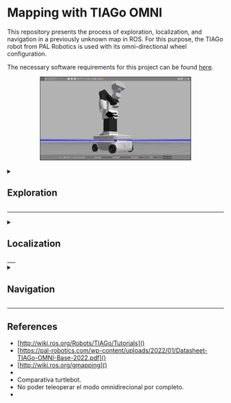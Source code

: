 # Mapping with TIAGo OMNI

This repository presents the process of exploration, localization, and navigation in a previously unknown map in ROS. For this purpose, the TIAGo robot from PAL Robotics is used with its omni-directional wheel configuration.

The necessary software requirements for this project can be found [here](https://github.com/crisarenas/Mapping-TIAGo/blob/main/Software_Requirements.md).


<p align="center">
<img src="Images/Tiago_omni.jpg" alt="TIAGo Robot" width="70%">
</p>






<details>
<summary><h2>Exploration</h2></summary>
The goal of exploration is to contruct a complete map of the environment.

Exploring an unknown environment requires mapping and modeling the environment, and at the same time localizing the robot within it. This process implies using SLAM techniques (Simultaneous Localization and Mapping) along with exploration and planning algorithms. 

The sensors that TIAGo uses to scan the environment are **two LIDARs (SICK TiM561)**, and the ROS package used for this is known as GMapping. GMapping updates the map in real-time as the sensors collect data.

First, open a terminal and navigate to the TIAGo workspace. Then, run the following command to add the packages in the TIAGo project to the ROS system's package path. The command should be executed every time a new terminal window is opened within the workspace. 

```
source ./devel/setup.bash
```

To launch the Gazebo TIAGo simulation with the omni base configuration, run the following command in a terminal. This launch file will open RViz to visualize the mapping process, remove the robot's arm and end effector (which are not necessary for this project), and load the kitchen world in Gazebo.

```
roslaunch tiago_2dnav_gazebo tiago_mapping.launch public_sim:=true base_type:=omni_base arm:=false end_effector:=false world:=pal_kitchen
```

Then, in a separate terminal, run the following command to control the robot using the keyboard arrows. Unfortunately, despite having a holonomic robot, the control is limited to rotating the base on itself and moving forward and backward.

```
rosrun key_teleop key_teleop.py
```

Now, explore the world until a precise map of it is constructed. The mapping process on Gazebo (real state) can be seen on the right, and the mapping process in RViz (robot state) can be seen on the left:

<p align="center">
<img src="Images/mapping.gif" width="80%">
</p>


Once the map has been fully explored, save it by running the command below. In this case, I have chosen to name the map "tiago_kitchen". The map will be saved in the path: "/home/user/.pal/tiago_maps/tiago_kitchen".

```
rosservice call /pal_map_manager/save_map "directory: 'tiago_kitchen'"
```

Now, all terminals can be stopped. The resulting map is shown below.
<p align="center">
<img src="Images/tiago_kitchen/kitchen_map.png" width="40%">
</p>
</details>




_____________
<details>
<summary><h2>Localization</h2></summary>

The kitchen map is already built. The following command opens the kitchen world in Gazebo, the created map in RViz, and places the robot in a random position in the environment. Then, AMCL localization is used to estimate the real position of the robot.


```
roslaunch tiago_2dnav_gazebo tiago_navigation.launch public_sim:=true lost:=true world:=pal_kitchen base_type:=omni_base arm:=false end_effector:=false map:=$HOME/.pal/tiago_maps/configurations/tiago_kitchen
```


To localize the robot, run the following command:


```
rosservice call /global_localization "{}"
```



As shown in the image below, the robot is lost in the map, which means that RViz and Gazebo do not correspond. This is where AMCL comes into play, a probabilistic localization system that uses a particle filter to estimate the pose of a robot in a known environment. The blue lines in RViz are the points measured by the LIDAR.
The red arrows are the particles that represent possible poses of the robot. As we move, we will use odometry and LIDAR information to converge the particle filter on the position of the highest probability.



<p align="center">
<img src="Images/initial_configuration.jpg" width="70%">
</p>

Now, help the particle filter to converge by moving the robot using teleoperation.
```
rosrun key_teleop key_teleop.py
```

Once the robot is localized, it's necessary to clear the previous costmaps as they may contain incorrect data used for route planning. By deleting the old costmaps, the robot can generate new ones based on its current position and detected obstacles, resulting in a more accurate and reliable route planning. To clear the costmaps, use the following command:

```
rosservice call /move_base/clear_costmaps "{}"
```

The localization process is shown in the following image

<p align="center">
<img src="Images/localization.gif" width="80%">
</p>

</details>
___





<details>
<summary><h2>Navigation</h2></summary>
Kill the teleoperation node and use the 2D Nav Goal tool in RViz to indicate the final position and orientation of the robot. A global planner will then compute a path for the robot to follow.


<p align="center">
<img src="Images/navigation.gif" width="70%">
</p>

</details>




____

## References
* [http://wiki.ros.org/Robots/TIAGo/Tutorials]()
* [https://pal-robotics.com/wp-content/uploads/2022/01/Datasheet-TIAGo-OMNI-Base-2022.pdf]()
* [http://wiki.ros.org/gmapping]()
*
* Comparativa turtlebot.
* No poder teleoperar el modo omnidirecional por completo.
* 